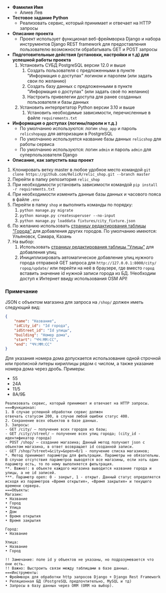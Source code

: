 - **Фамилия Имя**
    - Алиев Лев
- **Тестовое задание Python**
    - Реализовать сервис, который принимает и отвечает на НТТР запросы
- **Описание проекта**
    - Проект использует функционал веб-фреймворка Django и набора инструментов Django REST framework для предоставления пользователю возможности обрабатывать GET и POST запросы
- **Подготовительные действия (установки, настройки и т.д) для успешной работы проекта**
    1. Установить СУБД PostgreSQL версии 12.0 и выше
        1. Создать пользователя с предложенными в пункте "Информация о доступах" логином и паролем (или задать свои по желанию)
        2. Создать базу данных с предложенными в пункте "Информация о доступах" (или задать своё по желанию)
        3. Настроить привелегии доступа для ранее созданных пользователя и базы данных
    2. Установить интерпретатор Python версии 3.10 и выше
        1. Установить необходимые зависимости, перечисленные в файле `requirements.txt` 
- **Информация о доступах (логины/пароли и т.д.)**
    - По умолчанию используются: логин `shop_app` и пароль `relicshopapp` для авторизации в PostgreSQL
    - По умолчанию используется название базы данных `relicshop` для работы сервиса
    - По умолчанию используются: логин `admin` и пароль `admin` для суперпользователя Django
- **Описание, как запустить ваш проект**
1. Клонировать ветку master в любое удобное место командой `git clone https://github.com/RelicR/relic_shop.git --branch master`
2. Перейти в папку репозитория `relic_shop`
3. При необходимости установить зависимости командой `pip install -r requirements.txt`
4. При необходимости изменить данные базы данных и часового пояса в файле `.env`
5. Перейти в папку `shop` и выполнить команды по порядку:
    1. `python manage.py migrate`
    2. `python manage.py createsuperuser --no-input`
    3. `python manage.py loaddata fixtures/city_fixture.json`
6. По желанию использовать [страницу редактирования таблицы "Города"](http://127.0.0.1:8000/admin/relicshop/citymodel/add/) для добавления других городов. По умолчанию имеются: Ульяновск, Самара, Казань
7. На выбор:
    1. Использовать [страницу редактирования таблицы "Улицы"](http://127.0.0.1:8000/admin/relicshop/streetmodel/add/) для добавления улиц 
    2. Инициплизировать автоматическое добавление улиц нужного города отправкой GET запроса для `http://127.0.0.1:8000/city/город/update/` или перейти на неё в браузере, где вместо `город` вставить значение id нужной записи города из БД. !Необходим доступ к Интернет ввиду использования OSM API!

### Примечание
JSON с объектом магазина для запроса на `/shop/` должен иметь следующий вид:
```json
{
    "name": "Название",
    "idCity_id": "Id города",
    "idStreet_id": "Id улицы",
    "building": "Номер дома",
    "start": "ЧЧ:ММ:СС",
    "end": "ЧЧ:ММ:СС"
}
```
Для указания номера дома допускается использование одной строчной или прописной литеры кириллицы рядом с числом, а также указание номера дома через дробь. 
Примеры:
- 55
- 24А
- 11/5
- 8А/9Б
```
Реализовать сервис, который принимает и отвечает на НТТР запросы. 
===Функционал: 
1. В случае успешной обработки сервис должен 
отвечать статусом 200, в случае любой ошибки статус 400. 
2. Сохранение всех объектов в базе данных. 
3. Запросы: 
- GET /city/ — получение всех городов из базы; 
- GET /city//street/ — получение всех улиц города; (city_id - идентификатор города) 
- РОЅT /shop/ — создание магазина; Данный метод получает json с объектом магазина, в ответ возвращает id созданной записи. 
- GET /shop/?street=&city=&open=0/1 - получение списка магазинов; 
*. Метод принимает параметры для фильтрации. Параметры не обязательны. В случае отсутствия параметров выводятся все магазины, если хоть один параметр есть, то по нему выполняется фильтрация. 
**. Важно!: в объекте каждого магазина выводится название города и улицы, а не id записей. 
***. Параметр оpen: 0 - закрыт, 1 - открыт. Данный статус определяется исходя из параметров «Время открытия», «Время закрытия» и текущего времени сервера. 
===Объекты: 
Магазин: 
• Название 
• Город 
• Улица 
• Дом 
• Время открытия 
• Время закрытия 

Город: 
• Название 

Улица: 
• Название 
• Город

!! Замечание: поле id у объектов не указаны, но подразумевается что они есть. 
!! Важно: Выстроить связи между таблицами в базе данных. 
===Инструменты: 
• Фреймворк для обработки http запросов Django + Django Rest Framework 
• Реляционная БД (PostgreSQL предпочтительно, MySQL и тд) 
• Запросы в базу данных через ORM (ORM на выбор).
```
